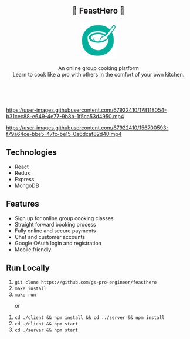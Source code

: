 
<section>
<div style='text-align: center; width: 100%'>
    <h1>🍲 FeastHero 🍲</h1>
</div>

<div style='width: 100%; text-align: center'>
    <a href="https://www.linkedin.com/company/feasthero/"><img width='100px' src="https://github.com/gs-pro-engineer/feasthero/blob/master/client/public/images/logo-small.png"></a>
</div>
<div style='text-align: center; margin-bottom: 5rem'>
    <p>
    An online group cooking platform
    <br />
    Learn to cook like a pro with others in
    the comfort of your own kitchen.
    </p>
</div>
</section>





https://user-images.githubusercontent.com/67922410/178118054-b31cec88-e649-4e77-9b8b-1f5ca53d4950.mp4


https://user-images.githubusercontent.com/67922410/156700593-f79a64ce-bbe5-47fc-be15-0a6dcaf82d40.mp4

<section>
    <h2>Technologies</h2>
    <ul>
        <li>React</li>
        <li>Redux</li>
        <li>Express</li>
        <li>MongoDB</li>
    </ul>
</section>

<section>
    <h2>Features</h2>
    <ul>
        <li>Sign up for online group cooking classes</li>
        <li>Straight forward booking process</li>
        <li>Fully online and secure payments</li>
        <li>Chef and customer accounts</li>
        <li>Google OAuth login and registration</li>
        <li>Mobile friendly</li>
    </ul>
</section>


<section>
    <h2>Run Locally</h1>
    <ol>
        <li><code>git clone https://github.com/gs-pro-engineer/feasthero</code></li>
        <li><code>make install</code></li>
        <li><code>make run</code>
        <p>or</p>
        </ol>
        <ol>
        <li><code>cd ./client && npm install && cd ../server && npm install</code></li>
        <li><code>cd ./client && npm start</code></li>
        <li><code>cd ./server && npm start</code></li>
        </ol>
</section>
